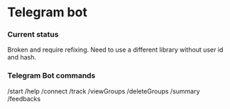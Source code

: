 # Telegram bot

### Current status

Broken and require refixing.
Need to use a different library without user id and hash.

### Telegram Bot commands

/start
/help
/connect
/track
/viewGroups
/deleteGroups
/summary
/feedbacks
